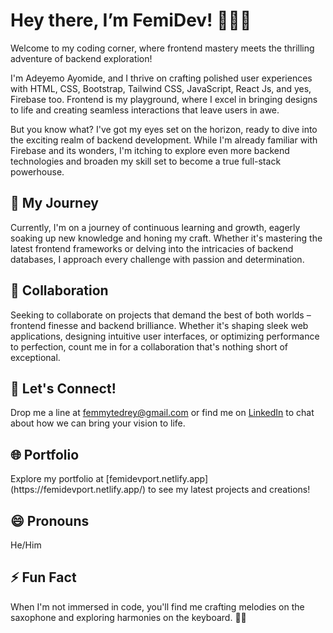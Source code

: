 <div align="left">
  <h1>Hey there, I’m FemiDev! 👋👨‍💻</h1>
</div>

<p align="left">Welcome to my coding corner, where frontend mastery meets the thrilling adventure of backend exploration!</p>

<p align="left">I'm Adeyemo Ayomide, and I thrive on crafting polished user experiences with HTML, CSS, Bootstrap, Tailwind CSS, JavaScript, React Js, and yes, Firebase too. Frontend is my playground, where I excel in bringing designs to life and creating seamless interactions that leave users in awe.</p>

<p align="left">But you know what? I've got my eyes set on the horizon, ready to dive into the exciting realm of backend development. While I'm already familiar with Firebase and its wonders, I'm itching to explore even more backend technologies and broaden my skill set to become a true full-stack powerhouse.</p>

<h2 align="left">🚀 My Journey</h2>
<p align="left">Currently, I'm on a journey of continuous learning and growth, eagerly soaking up new knowledge and honing my craft. Whether it's mastering the latest frontend frameworks or delving into the intricacies of backend databases, I approach every challenge with passion and determination.</p>

<h2 align="left">💼 Collaboration</h2>
<p align="left">Seeking to collaborate on projects that demand the best of both worlds – frontend finesse and backend brilliance. Whether it's shaping sleek web applications, designing intuitive user interfaces, or optimizing performance to perfection, count me in for a collaboration that's nothing short of exceptional.</p>

<h2 align="left">📧 Let's Connect!</h2>
<p align="left">Drop me a line at <a href="mailto:femmytedrey@gmail.com">femmytedrey@gmail.com</a> or find me on <a href="https://www.linkedin.com/in/ayomide-adeyemo-61865526b/">LinkedIn</a> to chat about how we can bring your vision to life.</p>

<h2 align="left">🌐 Portfolio</h2>
<p align="left">Explore my portfolio at [femidevport.netlify.app](https://femidevport.netlify.app/) to see my latest projects and creations!</p>

<h2 align="left">😄 Pronouns</h2>
<p align="left">He/Him</p>

<h2 align="left">⚡ Fun Fact</h2>
<p align="left">When I'm not immersed in code, you'll find me crafting melodies on the saxophone and exploring harmonies on the keyboard. 🎷🎹</p>
